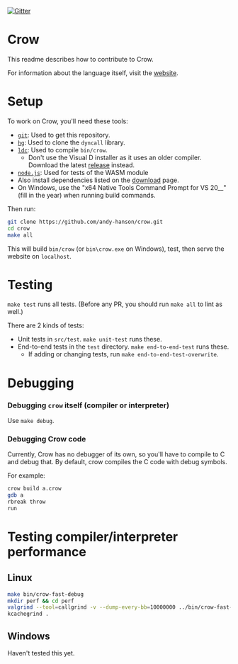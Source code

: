 [![Gitter](https://badges.gitter.im/crow-lang-org/community.svg)](
	https://gitter.im/crow-lang-org/community?utm_source=badge&utm_medium=badge&utm_campaign=pr-badge)

# Crow

This readme describes how to contribute to Crow.

For information about the language itself, visit the [website](https://crow-lang.org/).


# Setup

To work on Crow, you'll need these tools:

* [`git`](https://git-scm.com): Used to get this repository.
* [`hg`](https://mercurial-scm.org): Used to clone the `dyncall` library.
* [`ldc`](https://github.com/ldc-developers/ldc#installation): Used to compile `bin/crow`.
	- Don't use the Visual D installer as it uses an older compiler.
	Download the latest [release](https://github.com/ldc-developers/ldc/releases) instead.
* [`node.js`](https://nodejs.org/): Used for tests of the WASM module
* Also install dependencies listed on the [download](https://crow-lang.org/download.html) page.
* On Windows, use the "x64 Native Tools Command Prompt for VS 20__" (fill in the year) when running build commands.

Then run:

```sh
git clone https://github.com/andy-hanson/crow.git
cd crow
make all
```

This will build `bin/crow` (or `bin\crow.exe` on Windows), test, then serve the website on `localhost`.


# Testing

`make test` runs all tests. (Before any PR, you should run `make all` to lint as well.)

There are 2 kinds of tests:

* Unit tests in `src/test`. `make unit-test` runs these.
* End-to-end tests in the `test` directory. `make end-to-end-test` runs these.
	- If adding or changing tests, run `make end-to-end-test-overwrite`.


# Debugging

### Debugging `crow` itself (compiler or interpreter)

Use `make debug`.

### Debugging Crow code

Currently, Crow has no debugger of its own, so you'll have to compile to C and debug that.
By default, crow compiles the C code with debug symbols.

For example:

```sh
crow build a.crow
gdb a
rbreak throw
run
```


# Testing compiler/interpreter performance

## Linux

```sh
make bin/crow-fast-debug
mkdir perf && cd perf
valgrind --tool=callgrind -v --dump-every-bb=10000000 ../bin/crow-fast-debug run some-program.crow --interpret
kcachegrind .
```

## Windows

Haven't tested this yet.
